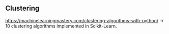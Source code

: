 ## Clustering

<https://machinelearningmastery.com/clustering-algorithms-with-python/> -> 10 clustering algorithms implemented in Scikit-Learn.